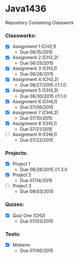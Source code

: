 # Java1436
Repository Containing Classwork

### Classworks:
- [x] Assignment 1 (CH2,1)
  - Due 06/15/2015
- [x] Assignment 2 (CH2,2)
  - Due 06/25/2015
- [x] Assignment 3 (CH3,1)
  - Due 06/26/2015
- [x] Assignment 4 (CH3,2)
  - Due 06/27/2015 //1.1.0
- [x] Assignment 5 (CH3,3)
  - Due 06/30/2015 //1.1.0
- [x] Assignment 6 (CH4,1)
  - Due 07/06/2015
- [x] Assignment 7 (CH4,2)
  - Due 07/10/2015
- [x] Assignment 8 (CH5,1)
  - Due 07/21/2015
- [ ] Assignment 9 (CH6,1)
  - Due 07/22/2015

### Projects:
- [x] Project 1
  - Due 06/26/2015 //1.3.0
- [x] Project 2
  - Due 07/14/2015
- [ ] Project 3
  - Due 08/03/2015

### Quizes:
- [x] Quiz One (CH2)
  - Due 07/03/2015

### Tests:
- [x] Midterm
  - Due 07/06/2015

